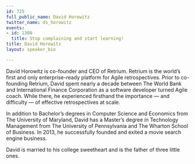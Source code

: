 ```yaml
---
id: 725
full_public_name: David Horowitz
twitter_name: ds_horowitz
events:
- id: 1308
  title: Stop complaining and start learning!
title: David Horowitz
layout: speaker_bio

---
```

David Horowitz is co-founder and CEO of Retrium. Retrium is the world’s first and only enterprise-ready platform for Agile retrospectives. Prior to co-founding Retrium, David spent nearly a decade between The World Bank and International Finance Corporation as a software developer turned Agile coach. While there, he experienced firsthand the importance — and difficulty — of effective retrospectives at scale.

In addition to Bachelor’s degrees in Computer Science and Economics from The University of Maryland, David has a Master’s degree in Technology Management from The University of Pennsylvania and The Wharton School of Business. In 2013, he successfully founded and exited a movie search engine business.

David is married to his college sweetheart and is the father of three little ones.